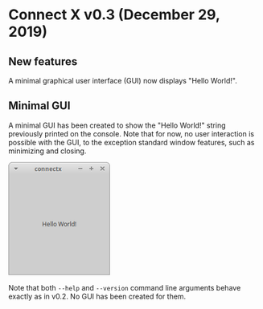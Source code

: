 # Connect X v0.3 (December 29, 2019)

## New features

A minimal graphical user interface (GUI) now displays "Hello World!".


## Minimal GUI

A minimal GUI has been created to show the "Hello World!" string previously printed on the console. Note that for now, no user interaction is possible with the GUI, to the exception standard window features, such as minimizing and closing.

![A minimal GUI](./gui.png)

Note that both `--help` and `--version` command line arguments behave exactly as in v0.2. No GUI has been created for them.